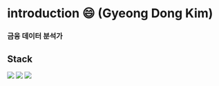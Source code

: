 # introduction 😄 (Gyeong Dong Kim)
### 금융 데이터 분석가


## Stack 
<img src="https://img.shields.io/badge/Python-3766AB?style=flat-square&logo=Python&logoColor=gray"/> <img src="https://img.shields.io/badge/R-276DC3?style=flat-square&logo=R&logoColor=blue"/> <img src="https://img.shields.io/badge/MySQL-##4479A1?style=flat-square&logo=Oracle&logoColor=black"/>



<!--
**gyeongdong13/gyeongdong13** is a ✨ _special_ ✨ repository because its `README.md` (this file) appears on your GitHub profile.

Here are some ideas to get you started:

- 🔭 I’m currently working on ...
- 🌱 I’m currently learning ...
- 👯 I’m looking to collaborate on ...
- 🤔 I’m looking for help with ...
- 💬 Ask me about ...
- 📫 How to reach me: ...
- 😄 Pronouns: ...
- ⚡ Fun fact: ...
-->
